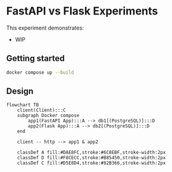 # FastAPI vs Flask Experiments

This experiment demonstrates:

- WIP

## Getting started

```bash
docker compose up --build
```

## Design

```mermaid
flowchart TB
    client(Client):::C
    subgraph Docker compose
        app1(FastAPI App):::A --> db1[(PostgreSQL)]:::D
        app2(Flask App):::A --> db2[(PostgreSQL)]:::D
    end

    client -- http --> app1 & app2

    classDef A fill:#DAE8FC,stroke:#6C8EBF,stroke-width:2px
    classDef D fill:#F8CECC,stroke:#B85450,stroke-width:2px
    classDef C fill:#D5E8D4,stroke:#82B366,stroke-width:2px
```
